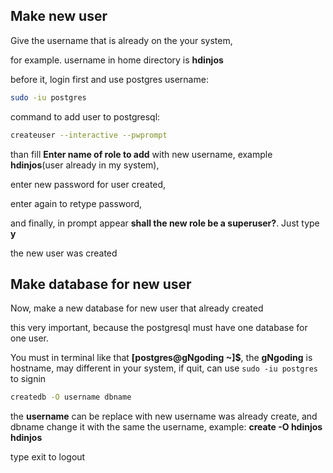 ## Make new user

Give the username that is already on the your system,

for example. username in home directory is **hdinjos**

before it, login first and use postgres username:

```bash
sudo -iu postgres
```

command to add user to postgresql:

```bash
createuser --interactive --pwprompt
```

than fill **Enter name of role to add** with new username, example **hdinjos**(user already in my system),

enter new password for user created,

enter again to retype password,

and finally, in prompt appear **shall the new role be a superuser?**. Just type **y**

the new user was created



## Make database for new user

Now, make a new database for new user that already created

this very important, because the postgresql must have one database for one user.

You must in terminal like that **[postgres@gNgoding ~]$**, the **gNgoding** is hostname, may different in your system, if quit, can use `sudo -iu postgres` to signin

```bash
createdb -O username dbname
```

the **username** can be replace with new username was already create, and dbname change it with the same the username, example: **create -O hdinjos hdinjos**

type exit to logout
